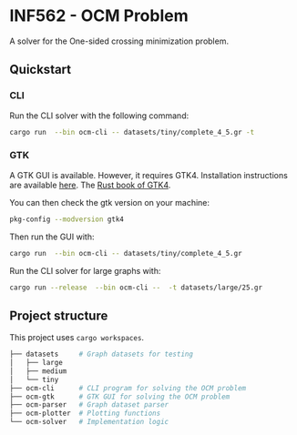 # INF562 - OCM Problem

A solver for the One-sided crossing minimization problem.

## Quickstart

### CLI

Run the CLI solver with the following command:

```bash
cargo run  --bin ocm-cli -- datasets/tiny/complete_4_5.gr -t
```

### GTK

A GTK GUI is available. However, it requires GTK4. Installation instructions are available [here](https://gtk-rs.org/gtk4-rs/stable/latest/book/installation.html).
The [Rust book of GTK4](https://gtk-rs.org/gtk4-rs/stable/latest/book).

You can then check the gtk version on your machine:

```bash
pkg-config --modversion gtk4
```

Then run the GUI with:

```bash
cargo run  --bin ocm-cli -- datasets/tiny/complete_4_5.gr
```

Run the CLI solver for large graphs with:

```bash
cargo run --release  --bin ocm-cli --  -t datasets/large/25.gr
```

## Project structure

This project uses `cargo workspaces`.

```bash
├── datasets     # Graph datasets for testing
│   ├── large
│   ├── medium
│   └── tiny
├── ocm-cli      # CLI program for solving the OCM problem
├── ocm-gtk      # GTK GUI for solving the OCM problem
├── ocm-parser   # Graph dataset parser
├── ocm-plotter  # Plotting functions
└── ocm-solver   # Implementation logic
```
